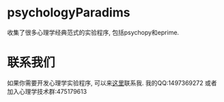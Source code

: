 # psychologyParadims
收集了很多心理学经典范式的实验程序, 包括psychopy和eprime.

# 联系我们

如果你需要开发心理学实验程序, 可以来[这里](https://item.taobao.com/item.htm?spm=a230r.1.14.190.1c6e8b45l4WoRe&id=36661708540&ns=1&abbucket=18#detail)联系我.
我的QQ:1497369272
或者加入心理学技术群:475179613
